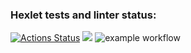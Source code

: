 ### Hexlet tests and linter status:
[![Actions Status](https://github.com/Naamphi/frontend-project-lvl1/workflows/hexlet-check/badge.svg)](https://github.com/Naamphi/frontend-project-lvl1/actions)
<a href="https://codeclimate.com/github/Naamphi/frontend-project-lvl1/maintainability"><img src="https://api.codeclimate.com/v1/badges/218d3b37f72822595d65/maintainability" /></a>
![example workflow](https://github.com/github/Naamphi/actions/workflows/linter.yml/badge.svg)
